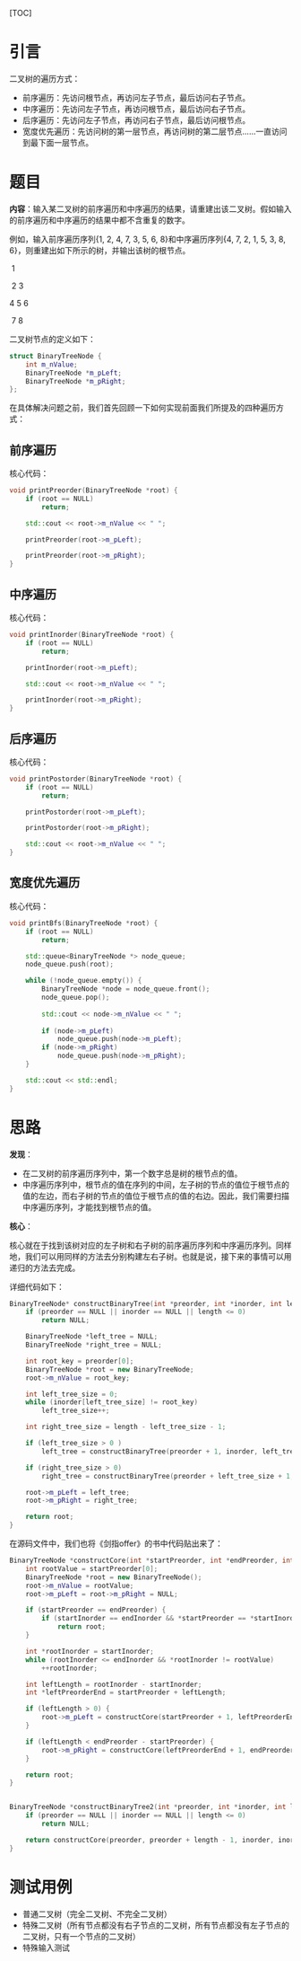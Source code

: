 [TOC]

# 引言

二叉树的遍历方式：

* 前序遍历：先访问根节点，再访问左子节点，最后访问右子节点。
* 中序遍历：先访问左子节点，再访问根节点，最后访问右子节点。
* 后序遍历：先访问左子节点，再访问右子节点，最后访问根节点。
* 宽度优先遍历：先访问树的第一层节点，再访问树的第二层节点......一直访问到最下面一层节点。

# 题目

**内容**：输入某二叉树的前序遍历和中序遍历的结果，请重建出该二叉树。假如输入的前序遍历和中序遍历的结果中都不含重复的数字。

例如，输入前序遍历序列{1, 2, 4, 7, 3, 5, 6, 8}和中序遍历序列{4, 7, 2, 1, 5, 3, 8, 6}，则重建出如下所示的树，并输出该树的根节点。

​                   1

​       2                    3 

   4                  5            6

​       7                           8

二叉树节点的定义如下：

``` c++
struct BinaryTreeNode {
	int m_nValue;
  	BinaryTreeNode *m_pLeft;
  	BinaryTreeNode *m_pRight;
};
```

在具体解决问题之前，我们首先回顾一下如何实现前面我们所提及的四种遍历方式：

## 前序遍历

核心代码：

``` c++
void printPreorder(BinaryTreeNode *root) {
	if (root == NULL)
		return;

	std::cout << root->m_nValue << " ";

	printPreorder(root->m_pLeft);

	printPreorder(root->m_pRight);
}
```

## 中序遍历

核心代码：

``` c++
void printInorder(BinaryTreeNode *root) {
	if (root == NULL)
		return;

	printInorder(root->m_pLeft);

	std::cout << root->m_nValue << " ";

	printInorder(root->m_pRight);
}
```

## 后序遍历

核心代码：

``` c++
void printPostorder(BinaryTreeNode *root) {
	if (root == NULL)
		return;

	printPostorder(root->m_pLeft);

	printPostorder(root->m_pRight);

	std::cout << root->m_nValue << " ";
}
```

## 宽度优先遍历

核心代码：

``` c++
void printBfs(BinaryTreeNode *root) {
	if (root == NULL)
		return;

	std::queue<BinaryTreeNode *> node_queue;
	node_queue.push(root);

	while (!node_queue.empty()) {
		BinaryTreeNode *node = node_queue.front();
		node_queue.pop();
      
		std::cout << node->m_nValue << " ";
      
		if (node->m_pLeft)
			node_queue.push(node->m_pLeft);
		if (node->m_pRight)
			node_queue.push(node->m_pRight);
	}

	std::cout << std::endl;
}

```

# 思路

**发现**：

* 在二叉树的前序遍历序列中，第一个数字总是树的根节点的值。
* 中序遍历序列中，根节点的值在序列的中间，左子树的节点的值位于根节点的值的左边，而右子树的节点的值位于根节点的值的右边。因此，我们需要扫描中序遍历序列，才能找到根节点的值。

**核心**：

核心就在于找到该树对应的左子树和右子树的前序遍历序列和中序遍历序列。同样地，我们可以用同样的方法去分别构建左右子树。也就是说，接下来的事情可以用递归的方法去完成。

详细代码如下：

```c++
BinaryTreeNode* constructBinaryTree(int *preorder, int *inorder, int length) {
	if (preorder == NULL || inorder == NULL || length <= 0)
		return NULL;

	BinaryTreeNode *left_tree = NULL;
	BinaryTreeNode *right_tree = NULL;

	int root_key = preorder[0];
	BinaryTreeNode *root = new BinaryTreeNode;
	root->m_nValue = root_key;

	int left_tree_size = 0;
	while (inorder[left_tree_size] != root_key)
		left_tree_size++;

	int right_tree_size = length - left_tree_size - 1;

	if (left_tree_size > 0 )
		left_tree = constructBinaryTree(preorder + 1, inorder, left_tree_size);

	if (right_tree_size > 0) 
		right_tree = constructBinaryTree(preorder + left_tree_size + 1, inorder + left_tree_size + 1, right_tree_size);

	root->m_pLeft = left_tree;
	root->m_pRight = right_tree;

	return root;
}
```

在源码文件中，我们也将《剑指offer》的书中代码贴出来了：

``` c++
BinaryTreeNode *constructCore(int *startPreorder, int *endPreorder, int *startInorder, int *endInorder) {
	int rootValue = startPreorder[0];
	BinaryTreeNode *root = new BinaryTreeNode();
	root->m_nValue = rootValue;
	root->m_pLeft = root->m_pRight = NULL;

	if (startPreorder == endPreorder) {
		if (startInorder == endInorder && *startPreorder == *startInorder)
			return root;
	}

	int *rootInorder = startInorder;
	while (rootInorder <= endInorder && *rootInorder != rootValue)
		++rootInorder;

	int leftLength = rootInorder - startInorder;
	int *leftPreorderEnd = startPreorder + leftLength;

	if (leftLength > 0) {
		root->m_pLeft = constructCore(startPreorder + 1, leftPreorderEnd, startInorder, rootInorder - 1);
	} 

	if (leftLength < endPreorder - startPreorder) {
		root->m_pRight = constructCore(leftPreorderEnd + 1, endPreorder, rootInorder + 1, endInorder);
	}

	return root;
}


BinaryTreeNode *constructBinaryTree2(int *preorder, int *inorder, int length) {
	if (preorder == NULL || inorder == NULL || length <= 0)
		return NULL;

	return constructCore(preorder, preorder + length - 1, inorder, inorder + length - 1);
}
```

# 测试用例

* 普通二叉树（完全二叉树、不完全二叉树）
* 特殊二叉树（所有节点都没有右子节点的二叉树，所有节点都没有左子节点的二叉树，只有一个节点的二叉树）
* 特殊输入测试